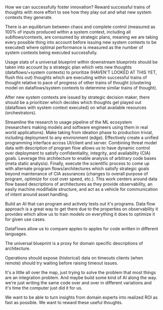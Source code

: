 How we can successfully foster innovation? Reward successful trains of thoughts with more effort to see how they play out and what new system contexts they generate.

There is an equilibrium between chaos and complete control (measured as 100% of inputs produced within a system context, including all subflows/contexts, are consumed by strategic plans, meaning we are taking every possible thing into account before issuing new system contexts to be executed) where optimal performance is measured as the number of system contexts being executed successfully.

Usage stats of a universal blueprint within downstream blueprints should be taken into account by a strategic plan which vets new thoughts (dataflows/+system contexts) to prioritize (HAVEN'T LOOKED AT THIS YET, flush this out) thoughts which are executing within successful trains of thought relative to pace of progress of other trains of thought (clustering model on dataflows/system contexts to determine similar trains of thought).

After new system contexts are issued by strategic decision maker, there should be a prioritizer which decides which thoughts get played out (dataflows with system context executed) on what available resources (orchestrators).

Streamline the research to usage pipeline of the ML ecosystem (researchers making models and software engineers using them in real world applications). Make taking from ideation phase to production trivial, including deployment to any environment (edge). Effectively create a unified programming interface across UI/client and server. Combining threat model data with description of program flow allows us to have dynamic control over deployment to satisfy confidentiality, integrity, and availability (CIA) goals. Leverage this architecture to enable analysis of arbitrary code bases (meta static analysis). Finally, execute the scientific process to come up with alternate program flows/architectures which satisfy strategic goals beyond maintenance of CIA assurances (changes to overall purpose of program, optimize for cost over speed, etc.). This work centers around data flow based descriptions of architectures as they provide observability, an easily machine modifiable structure, and act as a vehicle for communication of intent around asset handling.

Build an AI that can program and actively tests out it's programs. Data flow approach is a great way to get there due to the properties on observability it provides which allow us to train models on everything it does to optimize it for given use cases.

DataFlows allow us to compare apples to apples for code written in different languages.

The universal blueprint is a proxy for domain specific descriptions of architecture.

Operations should expose (historical) data on timeouts clients (when remote) should try waiting before raising timeout issues.

It's a little all over the map, just trying to solve the problem that most things are an integration problem. And maybe build some kind of AI along the way. we're just writing the same code over and over in different variations and it's time the computer just did it for us.

We want to be able to turn insights from domain experts into realized ROI as fast as possible. We want to reward these useful thoughts.